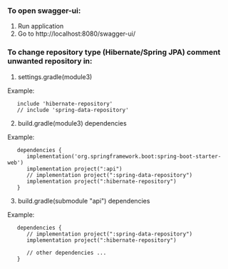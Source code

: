 ### To open swagger-ui:

1) Run application
2) Go to http://localhost:8080/swagger-ui/

### To change repository type (Hibernate/Spring JPA) comment unwanted repository in:

1) settings.gradle(module3)

Example:

```
   include 'hibernate-repository'
   // include 'spring-data-repository'
```

2) build.gradle(module3) dependencies

Example:

```
   dependencies {
      implementation('org.springframework.boot:spring-boot-starter-web')
      implementation project(":api")
      // implementation project(":spring-data-repository")
      implementation project(":hibernate-repository")
   }
```

3) build.gradle(submodule "api") dependencies

Example:

```
   dependencies {
      // implementation project(":spring-data-repository")
      implementation project(":hibernate-repository")
      
      // other dependencies ...
   }
```